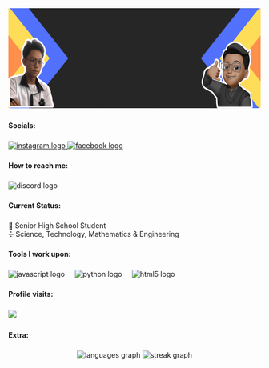 <div align="center">
  <img height="200" src="https://github.com/simplyandrei/simplyandrei/blob/main/Andrei%20Agustin.gif?raw=true"  />
</div>

###

<h4 align="left">Socials:</h4>

###

<div align="left">
  <a href="https://www.instagram.com/sino.si.drei/https://www.instagram.com/sino.si.drei/" target="_blank">
    <img src="https://img.shields.io/static/v1?message=Instagram&logo=instagram&label=&color=E4405F&logoColor=white&labelColor=&style=for-the-badge" height="30" alt="instagram logo"  />
  </a>
  <a href="https://www.facebook.com/sino.si.drei/https://www.facebook.com/sino.si.drei/" target="_blank">
    <img src="https://img.shields.io/static/v1?message=Facebook&logo=facebook&label=&color=1877F2&logoColor=white&labelColor=&style=for-the-badge" height="30" alt="facebook logo"  />
  </a>
</div>

###

<h4 align="left">How to reach me:</h4>

###

<div align="left">
  <img src="https://img.shields.io/static/v1?message=_simply.drei&logo=discord&label=Discord&color=7289DA&logoColor=white&labelColor=&style=for-the-badge" height="30" alt="discord logo"  />
</div>

###

<h4 align="left">Current Status:</h4>

###

<p align="left">📘 Senior High School Student<br>➗ Science, Technology, Mathematics & Engineering</p>

###

<h4 align="left">Tools I work upon:</h4>

###

<div align="left">
  <img src="https://cdn.jsdelivr.net/gh/devicons/devicon/icons/javascript/javascript-original.svg" height="40" alt="javascript logo"  />
  <img width="12" />
  <img src="https://cdn.jsdelivr.net/gh/devicons/devicon/icons/python/python-original.svg" height="40" alt="python logo"  />
  <img width="12" />
  <img src="https://cdn.jsdelivr.net/gh/devicons/devicon/icons/html5/html5-original.svg" height="40" alt="html5 logo"  />
</div>

###

<h4 align="left">Profile visits:</h4>

###

<div align="left">
  <img src="https://profile-counter.glitch.me/simplyandrei/count.svg?"  />
</div>

###

<h4 align="left">Extra:</h4>

###

<div align="center">
  <img src="https://github-readme-stats.vercel.app/api/top-langs?username=simplyandrei&locale=en&hide_title=false&layout=compact&card_width=320&langs_count=10&theme=vue-dark&hide_border=true&order=2" height="100" alt="languages graph"  />
  <img src="https://streak-stats.demolab.com?user=simplyandrei&locale=en&mode=daily&theme=vue-dark&hide_border=true&border_radius=5&order=3" height="100" alt="streak graph"  />
</div>

###

<br clear="both">
